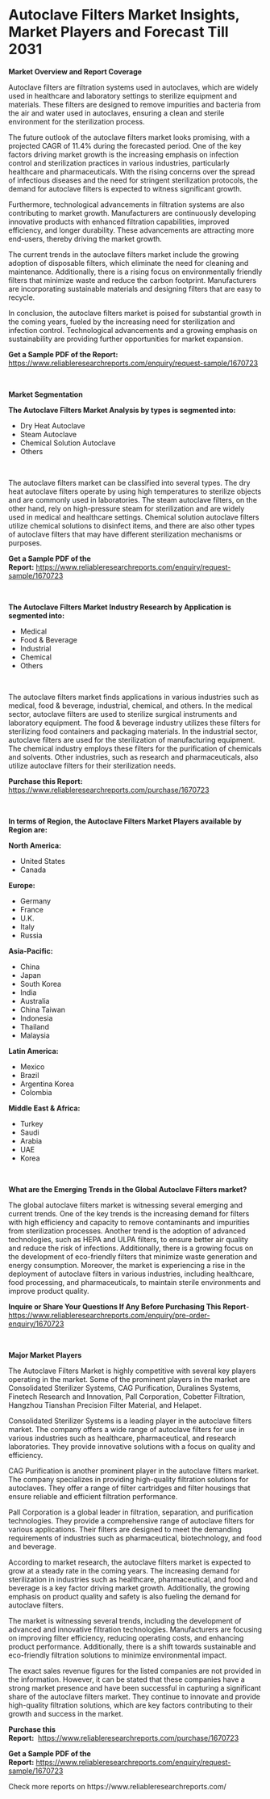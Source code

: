 <p><h1>Autoclave Filters Market Insights, Market Players and Forecast Till 2031</h1></p><p><strong>Market Overview and Report Coverage</strong></p>
<p><p>Autoclave filters are filtration systems used in autoclaves, which are widely used in healthcare and laboratory settings to sterilize equipment and materials. These filters are designed to remove impurities and bacteria from the air and water used in autoclaves, ensuring a clean and sterile environment for the sterilization process.</p><p>The future outlook of the autoclave filters market looks promising, with a projected CAGR of 11.4% during the forecasted period. One of the key factors driving market growth is the increasing emphasis on infection control and sterilization practices in various industries, particularly healthcare and pharmaceuticals. With the rising concerns over the spread of infectious diseases and the need for stringent sterilization protocols, the demand for autoclave filters is expected to witness significant growth.</p><p>Furthermore, technological advancements in filtration systems are also contributing to market growth. Manufacturers are continuously developing innovative products with enhanced filtration capabilities, improved efficiency, and longer durability. These advancements are attracting more end-users, thereby driving the market growth.</p><p>The current trends in the autoclave filters market include the growing adoption of disposable filters, which eliminate the need for cleaning and maintenance. Additionally, there is a rising focus on environmentally friendly filters that minimize waste and reduce the carbon footprint. Manufacturers are incorporating sustainable materials and designing filters that are easy to recycle.</p><p>In conclusion, the autoclave filters market is poised for substantial growth in the coming years, fueled by the increasing need for sterilization and infection control. Technological advancements and a growing emphasis on sustainability are providing further opportunities for market expansion.</p></p>
<p><strong>Get a Sample PDF of the Report:</strong> <a href="https://www.reliableresearchreports.com/enquiry/request-sample/1670723">https://www.reliableresearchreports.com/enquiry/request-sample/1670723</a></p>
<p>&nbsp;</p>
<p><strong>Market Segmentation</strong></p>
<p><strong>The Autoclave Filters Market Analysis by types is segmented into:</strong></p>
<p><ul><li>Dry Heat Autoclave</li><li>Steam Autoclave</li><li>Chemical Solution Autoclave</li><li>Others</li></ul></p>
<p>&nbsp;</p>
<p><p>The autoclave filters market can be classified into several types. The dry heat autoclave filters operate by using high temperatures to sterilize objects and are commonly used in laboratories. The steam autoclave filters, on the other hand, rely on high-pressure steam for sterilization and are widely used in medical and healthcare settings. Chemical solution autoclave filters utilize chemical solutions to disinfect items, and there are also other types of autoclave filters that may have different sterilization mechanisms or purposes.</p></p>
<p><strong>Get a Sample PDF of the Report:</strong>&nbsp;<a href="https://www.reliableresearchreports.com/enquiry/request-sample/1670723">https://www.reliableresearchreports.com/enquiry/request-sample/1670723</a></p>
<p>&nbsp;</p>
<p><strong>The Autoclave Filters Market Industry Research by Application is segmented into:</strong></p>
<p><ul><li>Medical</li><li>Food & Beverage</li><li>Industrial</li><li>Chemical</li><li>Others</li></ul></p>
<p>&nbsp;</p>
<p><p>The autoclave filters market finds applications in various industries such as medical, food & beverage, industrial, chemical, and others. In the medical sector, autoclave filters are used to sterilize surgical instruments and laboratory equipment. The food & beverage industry utilizes these filters for sterilizing food containers and packaging materials. In the industrial sector, autoclave filters are used for the sterilization of manufacturing equipment. The chemical industry employs these filters for the purification of chemicals and solvents. Other industries, such as research and pharmaceuticals, also utilize autoclave filters for their sterilization needs.</p></p>
<p><strong>Purchase this Report:</strong>&nbsp; <a href="https://www.reliableresearchreports.com/purchase/1670723">https://www.reliableresearchreports.com/purchase/1670723</a></p>
<p>&nbsp;</p>
<p><strong>In terms of Region, the Autoclave Filters Market Players available by Region are:</strong></p>
<p>
    <p> <strong> North America: </strong>
        <ul>
            <li>United States</li>
            <li>Canada</li>
        </ul>
        </p> 
    <p> <strong> Europe: </strong>
        <ul>
            <li>Germany</li>
            <li>France</li>
            <li>U.K.</li>
            <li>Italy</li>
            <li>Russia</li>
        </ul>
        </p> 
    <p> <strong> Asia-Pacific: </strong>
        <ul>
            <li>China</li>
            <li>Japan</li>
            <li>South Korea</li>
            <li>India</li>
            <li>Australia</li>
            <li>China Taiwan</li>
            <li>Indonesia</li>
            <li>Thailand</li>
            <li>Malaysia</li>
        </ul>
        </p> 
    <p> <strong> Latin America: </strong>
        <ul>
            <li>Mexico</li>
            <li>Brazil</li>
            <li>Argentina Korea</li>
            <li>Colombia</li>
        </ul>
        </p> 
    <p> <strong> Middle East & Africa: </strong>
        <ul>
            <li>Turkey</li>
            <li>Saudi</li>
            <li>Arabia</li>
            <li>UAE</li>
            <li>Korea</li>
        </ul>
    </p>
    </p>
<p>&nbsp;</p>
<p><strong>What are the Emerging Trends in the Global Autoclave Filters market?</strong></p>
<p><p>The global autoclave filters market is witnessing several emerging and current trends. One of the key trends is the increasing demand for filters with high efficiency and capacity to remove contaminants and impurities from sterilization processes. Another trend is the adoption of advanced technologies, such as HEPA and ULPA filters, to ensure better air quality and reduce the risk of infections. Additionally, there is a growing focus on the development of eco-friendly filters that minimize waste generation and energy consumption. Moreover, the market is experiencing a rise in the deployment of autoclave filters in various industries, including healthcare, food processing, and pharmaceuticals, to maintain sterile environments and improve product quality.</p></p>
<p><strong>Inquire or Share Your Questions If Any Before Purchasing This Report</strong>- <a href="https://www.reliableresearchreports.com/enquiry/pre-order-enquiry/1670723">https://www.reliableresearchreports.com/enquiry/pre-order-enquiry/1670723</a></p>
<p>&nbsp;</p>
<p><strong>Major Market Players</strong></p>
<p><p>The Autoclave Filters Market is highly competitive with several key players operating in the market. Some of the prominent players in the market are Consolidated Sterilizer Systems, CAG Purification, Duralines Systems, Finetech Research and Innovation, Pall Corporation, Cobetter Filtration, Hangzhou Tianshan Precision Filter Material, and Helapet.</p><p>Consolidated Sterilizer Systems is a leading player in the autoclave filters market. The company offers a wide range of autoclave filters for use in various industries such as healthcare, pharmaceutical, and research laboratories. They provide innovative solutions with a focus on quality and efficiency.</p><p>CAG Purification is another prominent player in the autoclave filters market. The company specializes in providing high-quality filtration solutions for autoclaves. They offer a range of filter cartridges and filter housings that ensure reliable and efficient filtration performance.</p><p>Pall Corporation is a global leader in filtration, separation, and purification technologies. They provide a comprehensive range of autoclave filters for various applications. Their filters are designed to meet the demanding requirements of industries such as pharmaceutical, biotechnology, and food and beverage.</p><p>According to market research, the autoclave filters market is expected to grow at a steady rate in the coming years. The increasing demand for sterilization in industries such as healthcare, pharmaceutical, and food and beverage is a key factor driving market growth. Additionally, the growing emphasis on product quality and safety is also fueling the demand for autoclave filters.</p><p>The market is witnessing several trends, including the development of advanced and innovative filtration technologies. Manufacturers are focusing on improving filter efficiency, reducing operating costs, and enhancing product performance. Additionally, there is a shift towards sustainable and eco-friendly filtration solutions to minimize environmental impact.</p><p>The exact sales revenue figures for the listed companies are not provided in the information. However, it can be stated that these companies have a strong market presence and have been successful in capturing a significant share of the autoclave filters market. They continue to innovate and provide high-quality filtration solutions, which are key factors contributing to their growth and success in the market.</p></p>
<p><strong>Purchase this Report:</strong>&nbsp;&nbsp;<a href="https://www.reliableresearchreports.com/purchase/1670723">https://www.reliableresearchreports.com/purchase/1670723</a></p>
<p></p>
<p><strong>Get a Sample PDF of the Report:</strong>&nbsp;<a href="https://www.reliableresearchreports.com/enquiry/request-sample/1670723">https://www.reliableresearchreports.com/enquiry/request-sample/1670723</a></p>
<p>Check more reports on https://www.reliableresearchreports.com/</p>